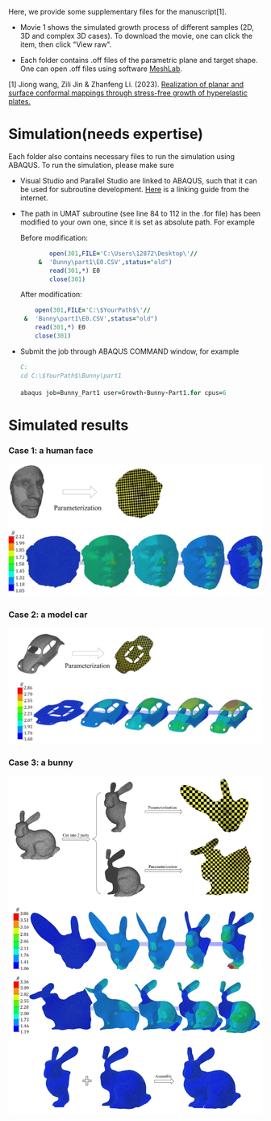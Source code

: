 Here, we provide some supplementary files for the manuscript[1]. 

- Movie 1 shows the simulated growth process of different samples (2D, 3D and complex 3D cases). To download the movie, one can click the item, then click "View raw". 

- Each folder contains .off files of the parametric plane and target shape. One can open .off files using software [MeshLab](https://www.meshlab.net/). 

[1] Jiong wang, Zili Jin & Zhanfeng Li. (2023). [Realization of planar and surface conformal mappings through stress-free growth of hyperelastic plates.](https://www.researchgate.net/publication/372403776_Realization_of_planar_and_surface_conformal_mappings_through_stress-free_growth_of_hyperelastic_plates)

# Simulation(needs expertise)

Each folder also contains necessary files to run the simulation using ABAQUS. To run the simulation, please make sure 

- Visual Studio and Parallel Studio are linked to ABAQUS, such that it can be used for subroutine development. [Here](https://www.researchgate.net/publication/349991987_Linking_ABAQUS_20192020_and_Intel_oneAPI_Base_Toolkit_FORTRAN_Compiler) is a linking guide from the internet. 

- The path in UMAT subroutine (see line 84 to 112 in the .for file) has been modified to your own one, since it is set as absolute path. For example

  Before modification:

  ```fortran
          open(301,FILE='C:\Users\12872\Desktop\'//
       &  'Bunny\part1\E0.CSV',status="old")
          read(301,*) E0
          close(301)
  ```

  After modification:

  ```fortran
      open(301,FILE='C:\$YourPath$\'//
   &  'Bunny\part1\E0.CSV',status="old")
      read(301,*) E0
      close(301)
  ```

- Submit the job through ABAQUS COMMAND window, for example

  ```fortran
  C:
  cd C:\$YourPath$\Bunny\part1
  
  abaqus job=Bunny_Part1 user=Growth-Bunny-Part1.for cpus=6
  ```

  

# Simulated results

### Case 1: a human face

![Alex](https://github.com/Jeff97/Realization-of-planar-and-surface-conformal-mappings/blob/main/Alex.jpg)

### Case 2: a model car

![Car](https://github.com/Jeff97/Realization-of-planar-and-surface-conformal-mappings/blob/main/Car.jpg)

### Case 3: a bunny

![Bunny](https://github.com/Jeff97/Realization-of-planar-and-surface-conformal-mappings/blob/main/Bunny.jpg)